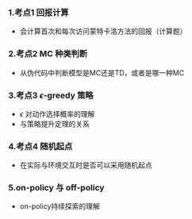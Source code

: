 ### 1.考点1 回报计算

* 会计算首次和每次访问蒙特卡洛方法的回报（计算题）

### 2.考点2 MC 种类判断

* 从伪代码中判断模型是MC还是TD，或者是哪一种MC

### 3.考点3 $\epsilon$-greedy 策略

* $\epsilon$ 对动作选择概率的理解
* 与策略提升定理的关系

### 4.考点4 随机起点

* 在实际与环境交互时是否可以采用随机起点

### 5.on-policy 与 off-policy

* on-policy持续探索的理解